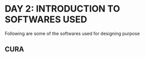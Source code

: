 # DAY 2: INTRODUCTION TO SOFTWARES USED

Following are some of the softwares used for designing purpose

## CURA
